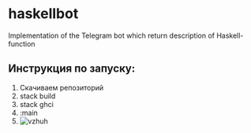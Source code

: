 # haskellbot
Implementation of the Telegram bot which return description of Haskell-function


## Инструкция по запуску:
1. Скачиваем репозиторий
2. stack build
3. stack ghci
4. :main
5. ![vzhuh](https://ipic.su/img/img7/fs/vzhuh.1482187468.jpg)
